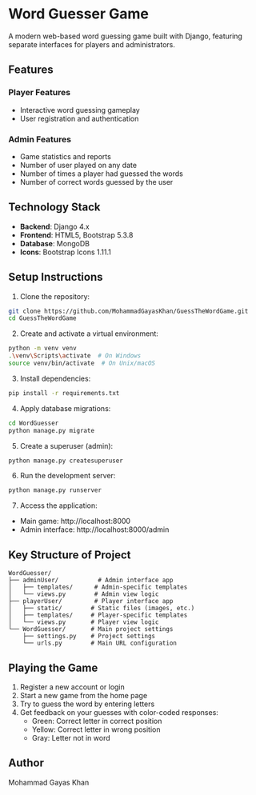 # Word Guesser Game

A modern web-based word guessing game built with Django, featuring separate interfaces for players and administrators.

## Features

### Player Features
- Interactive word guessing gameplay
- User registration and authentication

### Admin Features 
- Game statistics and reports
- Number of user played on any date
- Number of times a player had guessed the words
- Number of correct words guessed by the user

## Technology Stack

- **Backend**: Django 4.x
- **Frontend**: HTML5, Bootstrap 5.3.8
- **Database**: MongoDB
- **Icons**: Bootstrap Icons 1.11.1

## Setup Instructions

1. Clone the repository:
```bash
git clone https://github.com/MohammadGayasKhan/GuessTheWordGame.git
cd GuessTheWordGame
```

2. Create and activate a virtual environment:
```bash
python -m venv venv
.\venv\Scripts\activate  # On Windows
source venv/bin/activate  # On Unix/macOS
```

3. Install dependencies:
```bash
pip install -r requirements.txt
```

4. Apply database migrations:
```bash
cd WordGuesser
python manage.py migrate
```

5. Create a superuser (admin):
```bash
python manage.py createsuperuser
```

6. Run the development server:
```bash
python manage.py runserver
```

7. Access the application:
- Main game: http://localhost:8000
- Admin interface: http://localhost:8000/admin

## Key Structure of Project

```
WordGuesser/
├── adminUser/           # Admin interface app
│   ├── templates/      # Admin-specific templates
│   └── views.py        # Admin view logic
├── playerUser/         # Player interface app
│   ├── static/        # Static files (images, etc.)
│   ├── templates/     # Player-specific templates
│   └── views.py       # Player view logic
└── WordGuesser/       # Main project settings
    ├── settings.py    # Project settings
    └── urls.py        # Main URL configuration
```

## Playing the Game

1. Register a new account or login
2. Start a new game from the home page
3. Try to guess the word by entering letters
4. Get feedback on your guesses with color-coded responses:
   - Green: Correct letter in correct position
   - Yellow: Correct letter in wrong position
   - Gray: Letter not in word


## Author
Mohammad Gayas Khan
